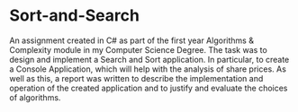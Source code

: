 # Sort-and-Search
An assignment created in C# as part of the first year Algorithms &amp; Complexity module in my Computer Science Degree. The task was to design and implement a Search and Sort application. In particular, to create a Console Application, which will help with the analysis of share prices. As well as this, a report was written to describe the implementation and operation of the created application and to justify and evaluate the choices of algorithms.
